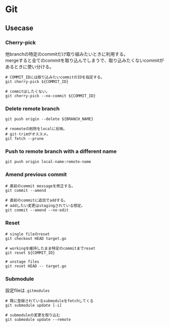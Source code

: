 # Git

## Usecase

### Cherry-pick

他branchの特定のcommitだけ取り組みたいときに利用する。  
mergeすると全てのcommitを取り込んでしまうで、取り込みたくないcommitがあるときに使い分ける。

```console
# COMMIT_IDには取り込みたいcommitのIDを指定する。
git cherry-pick ${COMMIT_ID}

# commitはしたくない。
git cherry-pick --no-commit ${COMMIT_ID}
```

### Delete remote branch

```console
git push origin --delete ${BRANCH_NAME}

# reomoteの削除をlocalに反映。
# git-trimがオススメ。
git fetch --prune 
```

### Push to remote branch with a different name

```console
git push origin local-name:remote-name
```

### Amend previous commit

```console
# 直前のcommit messageを修正する。
git commit --amend

# 直前のcommitに追加でaddする。
# addしたい変更はstagingされている想定。
git commit --amend --no-edit
```

### Reset

```console
# single fileのreset
git checkout HEAD target.go

# workingを維持したまま特定のcommitまでreset
git reset ${COMMIT_ID}

# unstage files
git reset HEAD -- target.go
```


### Submodule

設定fileは`.gitmodules`

```console
# 既に登録されているsubmoduleをfetchしてくる
git submodule update [-i]

# submoduleの変更を取り込む
git submodule update --remote
```
